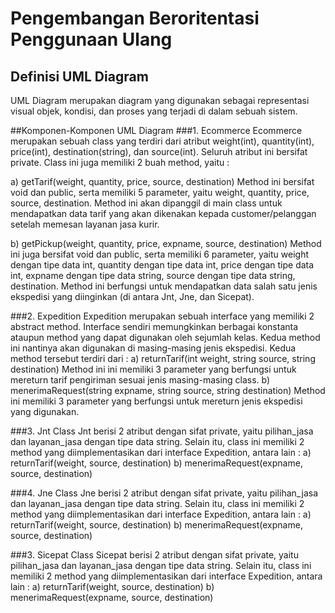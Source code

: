 # Pengembangan Beroritentasi Penggunaan Ulang
## Definisi UML Diagram
UML Diagram merupakan diagram yang digunakan sebagai representasi visual objek, kondisi, dan proses yang terjadi di dalam sebuah sistem.

##Komponen-Komponen UML Diagram
###1. Ecommerce
Ecommerce merupakan sebuah class yang terdiri dari atribut weight(int), quantity(int), price(int), destination(string), dan source(int). Seluruh atribut ini bersifat private. Class ini juga memiliki 2 buah method, yaitu :

a) getTarif(weight, quantity, price, source, destination)
Method ini bersifat void dan public, serta memiliki 5 parameter, yaitu weight, quantity, price, source, destination. Method ini akan dipanggil di main class untuk mendapatkan data tarif yang akan dikenakan kepada customer/pelanggan setelah memesan layanan jasa kurir. 

b) getPickup(weight, quantity, price, expname, source, destination)
Method ini juga bersifat void dan public, serta memiliki 6 parameter, yaitu weight dengan tipe data int, quantity dengan tipe data int, price dengan tipe data int, expname dengan tipe data string, source dengan tipe data string, destination. Method ini berfungsi untuk mendapatkan data salah satu jenis ekspedisi yang diinginkan (di antara Jnt, Jne, dan Sicepat).

###2. Expedition
Expedition merupakan sebuah interface yang memiliki 2 abstract method. Interface sendiri memungkinkan berbagai konstanta ataupun method yang dapat digunakan oleh sejumlah kelas. Kedua method ini nantinya akan digunakan di masing-masing jenis ekspedisi. Kedua method tersebut terdiri dari :
a) returnTarif(int weight, string source, string destination)
Method ini ini memiliki 3 parameter yang berfungsi untuk mereturn tarif pengiriman sesuai jenis masing-masing class.
b) menerimaRequest(string expname, string source, string destination)
Method ini memiliki 3 parameter yang berfungsi untuk mereturn jenis ekspedisi yang digunakan.

###3. Jnt
Class Jnt berisi 2 atribut dengan sifat private, yaitu pilihan_jasa dan layanan_jasa dengan tipe data string. Selain itu, class ini memiliki 2 method yang diimplementasikan dari interface Expedition, antara lain :
a) returnTarif(weight, source, destination)
b) menerimaRequest(expname, source, destination)

###4. Jne
Class Jne berisi 2 atribut dengan sifat private, yaitu pilihan_jasa dan layanan_jasa dengan tipe data string. Selain itu, class ini memiliki 2 method yang diimplementasikan dari interface Expedition, antara lain :
a) returnTarif(weight, source, destination)
b) menerimaRequest(expname, source, destination)

###3. Sicepat
Class Sicepat berisi 2 atribut dengan sifat private, yaitu pilihan_jasa dan layanan_jasa dengan tipe data string. Selain itu, class ini memiliki 2 method yang diimplementasikan dari interface Expedition, antara lain :
a) returnTarif(weight, source, destination)
b) menerimaRequest(expname, source, destination)

